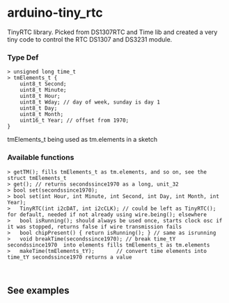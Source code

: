 # arduino-tiny_rtc
TinyRTC library. Picked from DS1307RTC and Time lib and created a very tiny code to control the RTC DS1307 and DS3231 module.


### Type Def
```
> unsigned long time_t
> tmElements_t {
    uint8_t Second;
    uint8_t Minute;
    uint8_t Hour;
    uint8_t Wday; // day of week, sunday is day 1
    uint8_t Day;
    uint8_t Month;
    uint16_t Year; // offset from 1970;
}
```
tmElements_t being used as tm.elements in a sketch

### Available functions
```
> getTM(); fills tmElements_t as tm.elements, and so on, see the struct tmElements_t
> get(); // returns secondssince1970 as a long, unit_32
> bool set(secondssince1970);
> bool set(int Hour, int Minute, int Second, int Day, int Month, int Year);
>	TinyRTC(int i2cDAT, int i2cCLK); // could be left as TinyRTC(); for default, needed if not already using wire.being(); elsewhere
>	bool isRunning(); should always be used once, starts clock osc if it was stopped, returns false if wire transmission fails
>	bool chipPresent() { return isRunning(); } // same as isrunning
>	void breakTime(secondssince1970); // break time_tY secondssince1970  into elements fills tmElements_t as tm.elements
>	makeTime(tmElements_tY);       // convert time elements into time_tY secondssince1970 returns a value



```

## See examples
